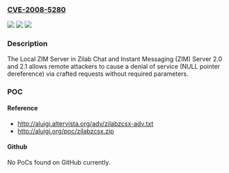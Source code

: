 ### [CVE-2008-5280](https://cve.mitre.org/cgi-bin/cvename.cgi?name=CVE-2008-5280)
![](https://img.shields.io/static/v1?label=Product&message=n%2Fa&color=blue)
![](https://img.shields.io/static/v1?label=Version&message=n%2Fa&color=blue)
![](https://img.shields.io/static/v1?label=Vulnerability&message=n%2Fa&color=brighgreen)

### Description

The Local ZIM Server in Zilab Chat and Instant Messaging (ZIM) Server 2.0 and 2.1 allows remote attackers to cause a denial of service (NULL pointer dereference) via crafted requests without required parameters.

### POC

#### Reference
- http://aluigi.altervista.org/adv/zilabzcsx-adv.txt
- http://aluigi.org/poc/zilabzcsx.zip

#### Github
No PoCs found on GitHub currently.


